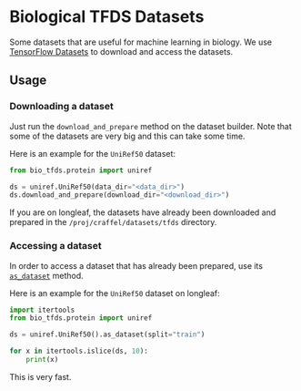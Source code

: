 # Biological TFDS Datasets
Some datasets that are useful for machine learning in biology.
We use [TensorFlow Datasets](https://www.tensorflow.org/datasets) to download and access the datasets.

## Usage

### Downloading a dataset
Just run the `download_and_prepare` method on the dataset builder.
Note that some of the datasets are very big and this can take some time.

Here is an example for the `UniRef50` dataset:
```python
from bio_tfds.protein import uniref

ds = uniref.UniRef50(data_dir="<data_dir>")
ds.download_and_prepare(download_dir="<download_dir>")
```

If you are on longleaf, the datasets have already been downloaded and prepared in the `/proj/craffel/datasets/tfds` directory.

### Accessing a dataset
In order to access a dataset that has already been prepared, use its [`as_dataset`](https://www.tensorflow.org/datasets/api_docs/python/tfds/core/GeneratorBasedBuilder#as_dataset) method.

Here is an example for the `UniRef50` dataset on longleaf:
```python
import itertools
from bio_tfds.protein import uniref

ds = uniref.UniRef50().as_dataset(split="train")

for x in itertools.islice(ds, 10):
    print(x)
```

This is very fast.
